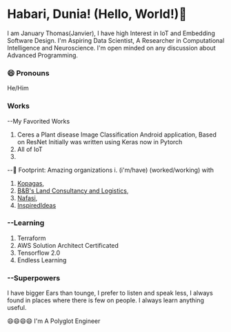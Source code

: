 # Habari, Dunia! (Hello, World!)👋

I am January Thomas(Janvier), I have high Interest in IoT and Embedding Software Design. I'm Aspiring Data Scientist, A Researcher in Computational Intelligence and Neuroscience.
I'm open minded on any discussion about Advanced Programming.


### 😄 Pronouns
He/Him
### Works
--My Favorited Works
   1. Ceres a Plant disease Image Classification Android application, Based on ResNet Initially was written using Keras now in Pytorch
   2. All of IoT
   3. 
--👣 Footprint: Amazing organizations i. (i'm/have) (worked/working) with 
   1. [Kopagas](http://kopagas.com/), 
   2. [B&B's Land Consultancy and Logistics](), 
   3. [Nafasi](https://github.com/Nafasi-Technology), 
   4. [InspiredIdeas](http://inspiredideas.io/)
### --Learning
   1. Terraform
   2. AWS Solution Architect Certificated
   3. Tensorflow 2.0
   4. Endless Learning
  
### --Superpowers
I have bigger Ears than tounge, I prefer to listen and speak less, I always found in places where there is few on people.
I always learn anything useful.

😄😄😄😄 I'm A Polyglot Engineer
